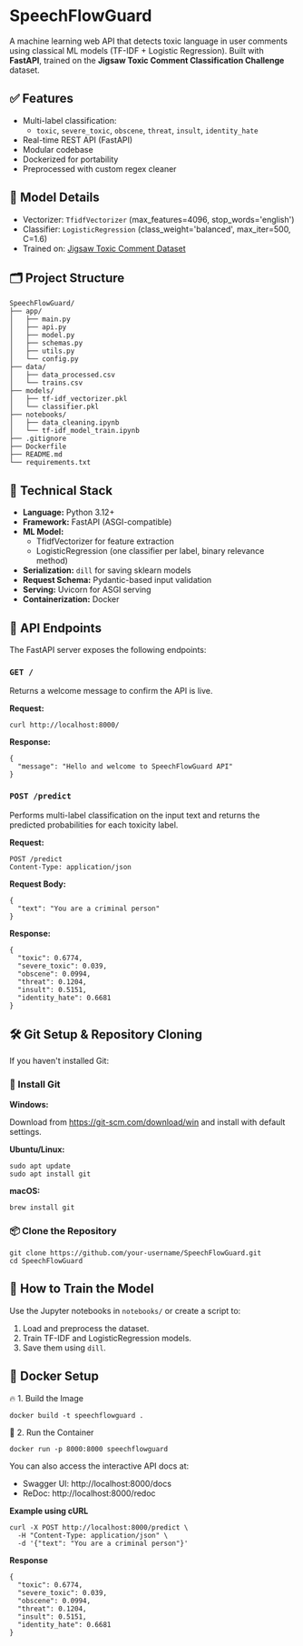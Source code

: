# SpeechFlowGuard

A machine learning web API that detects toxic language in user comments using classical ML models (TF-IDF + Logistic Regression). Built with **FastAPI**, trained on the **Jigsaw Toxic Comment Classification Challenge** dataset.

## ✅ Features

- Multi-label classification: 
  - `toxic`, `severe_toxic`, `obscene`, `threat`, `insult`, `identity_hate`
- Real-time REST API (FastAPI)
- Modular codebase
- Dockerized for portability
- Preprocessed with custom regex cleaner


## 🧪 Model Details

- Vectorizer: `TfidfVectorizer` (max_features=4096, stop_words='english')
- Classifier: `LogisticRegression` (class_weight='balanced', max_iter=500, C=1.6)
- Trained on: [Jigsaw Toxic Comment Dataset](https://www.kaggle.com/c/jigsaw-toxic-comment-classification-challenge)

## 🗂️ Project Structure

```
SpeechFlowGuard/
├── app/
│   ├── main.py
│   ├── api.py
│   ├── model.py
│   ├── schemas.py
│   ├── utils.py
│   └── config.py
├── data/
│   ├── data_processed.csv
│   └── trains.csv
├── models/
│   ├── tf-idf_vectorizer.pkl
│   └── classifier.pkl
├── notebooks/
│   ├── data_cleaning.ipynb
│   └── tf-idf_model_train.ipynb
├── .gitignore
├── Dockerfile
├── README.md
└── requirements.txt
```

## 🧰 Technical Stack
- **Language:** Python 3.12+
- **Framework:** FastAPI (ASGI-compatible)
- **ML Model:**
    - TfidfVectorizer for feature extraction
    - LogisticRegression (one classifier per label, binary relevance method)
- **Serialization:** `dill` for saving sklearn models
- **Request Schema:** Pydantic-based input validation
- **Serving:** Uvicorn for ASGI serving
- **Containerization:** Docker 

## 📡 API Endpoints
The FastAPI server exposes the following endpoints:

### `GET /`

Returns a welcome message to confirm the API is live.

**Request:**

`curl http://localhost:8000/`

**Response:**
```
{
  "message": "Hello and welcome to SpeechFlowGuard API"
}
```
### `POST /predict`

Performs multi-label classification on the input text and returns the predicted probabilities for each toxicity label.

**Request:**
```
POST /predict
Content-Type: application/json
```
**Request Body:**
```
{
  "text": "You are a criminal person"
}
```
**Response:**
```
{
  "toxic": 0.6774,
  "severe_toxic": 0.039,
  "obscene": 0.0994,
  "threat": 0.1204,
  "insult": 0.5151,
  "identity_hate": 0.6681
}
```

## 🛠️ Git Setup & Repository Cloning
If you haven't installed Git:

### 🔨 Install Git
**Windows:**

Download from https://git-scm.com/download/win and install with default settings.

**Ubuntu/Linux:**
```
sudo apt update
sudo apt install git
```

**macOS:**
```
brew install git
```

### 📦 Clone the Repository
```
git clone https://github.com/your-username/SpeechFlowGuard.git
cd SpeechFlowGuard
```

## 🔧 How to Train the Model

Use the Jupyter notebooks in `notebooks/` or create a script to:

1. Load and preprocess the dataset.
2. Train TF-IDF and LogisticRegression models.
3. Save them using `dill`.

## 🐳 Docker Setup
🔥 1. Build the Image
```
docker build -t speechflowguard .
```
🚀 2. Run the Container
```
docker run -p 8000:8000 speechflowguard
```
You can also access the interactive API docs at:

- Swagger UI: http://localhost:8000/docs
- ReDoc: http://localhost:8000/redoc

**Example using cURL**
```
curl -X POST http://localhost:8000/predict \
  -H "Content-Type: application/json" \
  -d '{"text": "You are a criminal person"}'
```

**Response**
```
{
  "toxic": 0.6774,
  "severe_toxic": 0.039,
  "obscene": 0.0994,
  "threat": 0.1204,
  "insult": 0.5151,
  "identity_hate": 0.6681
}
```

